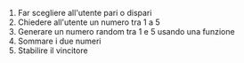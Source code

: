 1. Far scegliere all'utente pari o dispari
2. Chiedere all'utente un numero tra 1 a 5
3. Generare un numero random tra 1 e 5 usando una funzione
4. Sommare i due numeri
5. Stabilire il vincitore